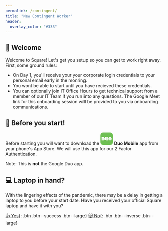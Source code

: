 ```yaml
---
permalink: /contingent/
title: "New Contingent Worker"
header:
  overlay_color: "#333"
---
```



## 🎉 Welcome
Welcome to Square! Let's get you setup so you can get to work right away. First, some ground rules:

* On Day 1, you'll receive your your corporate login credentials to your personal email early in the monring.
* You wont be able to start until you have recieved these credentials.
* You can optionally join IT Office Hours to get technical support from a member of our IT Team if you run into any questions. The Google Meet link for this onboarding session will be provided to you via onboarding communications.

## 📱 Before you start!
Before starting you will want to download the ![Duo Mobile](/assets/images/duo-icon.png) __Duo Mobile__ app from your phone's App Store. We will use this app for our 2 Factor Authentication. 

Note: This is __not__ the Google Duo app.


## 💻 Laptop in hand?
With the lingering effects of the pandemic, there may be a delay in getting a laptop to you before your start date. Have you received your official Square laptop and have it with you?

[👍  Yes](/os){: .btn .btn--success .btn--large} [😿  No](/alt){: .btn .btn--inverse .btn--large}
